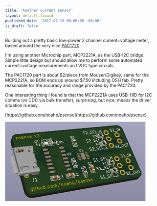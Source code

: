 ```yaml
---
title: 'Another current sensor'
layout: default.liquid
published_date: '2017-02-15 06:06:00 -08:00'
is_draft: false
---
```


Building out a pretty basic low-power 2 channel current+voltage meter, based around the very nice [PAC1720](http://www.microchip.com/wwwproducts/en/PAC1720).

I'm using another Microchip part, MCP2221A, as the USB-I2C bridge. Simple little design but should allow me to perform some automated current+voltage measurements on LVDC type circuits.

The PAC1720 part is about $2/piece from Mouser/Digikey, same for the MCP2221A, so BOM ends up around $7.50 including OSH fab. Pretty reasonable for the accuracy and range provided by the PAC1720.

One interesting thing I found is that the MCP2221A uses USB-HID for I2C comms (vs CDC via bulk transfer), surprising, but nice, means the driver situation is easy.

[https://github.com/noahp/psense](https://github.com/noahp/psense)

![Render](https://github.com/noahp/psense/raw/master/psense_render.png)
